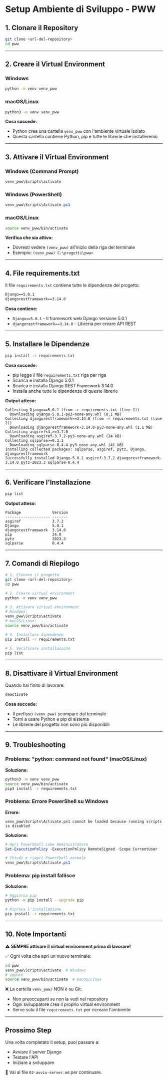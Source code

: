 # Setup Ambiente di Sviluppo - PWW

## 1. Clonare il Repository

```bash
git clone <url-del-repository>
cd pww
```

---

## 2. Creare il Virtual Environment

### Windows

```bash
python -m venv venv_pww
```

### macOS/Linux

```bash
python3 -m venv venv_pww
```

**Cosa succede:**

* Python crea una cartella `venv_pww` con l'ambiente virtuale isolato
* Questa cartella contiene Python, pip e tutte le librerie che installeremo

---

## 3. Attivare il Virtual Environment

### Windows (Command Prompt)

```bash
venv_pww\Scripts\activate
```

### Windows (PowerShell)

```powershell
venv_pww\Scripts\Activate.ps1
```

### macOS/Linux

```bash
source venv_pww/bin/activate
```

**Verifica che sia attivo:**

* Dovresti vedere `(venv_pww)` all'inizio della riga del terminale
* Esempio: `(venv_pww) C:\progetti\pww>`

---

## 4. File requirements.txt

Il file `requirements.txt` contiene tutte le dipendenze del progetto:

```txt
Django==5.0.1
djangorestframework==3.14.0
```

**Cosa contiene:**

* `Django==5.0.1` - Il framework web Django versione 5.0.1
* `djangorestframework==3.14.0` - Libreria per creare API REST

---

## 5. Installare le Dipendenze

```bash
pip install -r requirements.txt
```

**Cosa succede:**

* pip legge il file `requirements.txt` riga per riga
* Scarica e installa Django 5.0.1
* Scarica e installa Django REST Framework 3.14.0
* Installa anche tutte le dipendenze di queste librerie

**Output atteso:**

```
Collecting Django==5.0.1 (from -r requirements.txt (line 1))
  Downloading Django-5.0.1-py3-none-any.whl (8.1 MB)
Collecting djangorestframework==3.14.0 (from -r requirements.txt (line 2))
  Downloading djangorestframework-3.14.0-py3-none-any.whl (1.1 MB)
Collecting asgiref<4,>=3.7.0
  Downloading asgiref-3.7.2-py3-none-any.whl (24 kB)
Collecting sqlparse>=0.3.1
  Downloading sqlparse-0.4.4-py3-none-any.whl (41 kB)
Installing collected packages: sqlparse, asgiref, pytz, Django, djangorestframework
Successfully installed Django-5.0.1 asgiref-3.7.2 djangorestframework-3.14.0 pytz-2023.3 sqlparse-0.4.4
```

---

## 6. Verificare l'Installazione

```bash
pip list
```

**Output atteso:**

```
Package              Version
-------------------- -------
asgiref              3.7.2
Django               5.0.1
djangorestframework  3.14.0
pip                  24.0
pytz                 2023.3
sqlparse             0.4.4
```

---

## 7. Comandi di Riepilogo

```bash
# 1. Clonare il progetto
git clone <url-del-repository>
cd pww

# 2. Creare virtual environment
python -m venv venv_pww

# 3. Attivare virtual environment
# Windows:
venv_pww\Scripts\activate
# macOS/Linux:
source venv_pww/bin/activate

# 4. Installare dipendenze
pip install -r requirements.txt

# 5. Verificare installazione
pip list
```

---

## 8. Disattivare il Virtual Environment

Quando hai finito di lavorare:

```bash
deactivate
```

**Cosa succede:**

* Il prefisso `(venv_pww)` scompare dal terminale
* Torni a usare Python e pip di sistema
* Le librerie del progetto non sono più disponibili

---

## 9. Troubleshooting

### Problema: "python: command not found" (macOS/Linux)

**Soluzione:**

```bash
python3 -m venv venv_pww
source venv_pww/bin/activate
pip3 install -r requirements.txt
```

### Problema: Errore PowerShell su Windows

**Errore:**

```
venv_pww\Scripts\Activate.ps1 cannot be loaded because running scripts is disabled
```

**Soluzione:**

```powershell
# Apri PowerShell come Amministratore
Set-ExecutionPolicy -ExecutionPolicy RemoteSigned -Scope CurrentUser

# Chiudi e riapri PowerShell normale
venv_pww\Scripts\Activate.ps1
```

### Problema: pip install fallisce

**Soluzione:**

```bash
# Aggiorna pip
python -m pip install --upgrade pip

# Riprova l'installazione
pip install -r requirements.txt
```

---

## 10. Note Importanti

⚠️ **SEMPRE attivare il virtual environment prima di lavorare!**

✅ Ogni volta che apri un nuovo terminale:

```bash
cd pww
venv_pww\Scripts\activate  # Windows
# oppure
source venv_pww/bin/activate  # macOS/Linux
```

❌ La cartella `venv_pww/` NON è su Git:

* Non preoccuparti se non la vedi nel repository
* Ogni sviluppatore crea il proprio virtual environment
* Serve solo il file `requirements.txt` per ricreare l'ambiente

---

## Prossimo Step

Una volta completato il setup, puoi passare a:

* Avviare il server Django
* Testare l'API
* Iniziare a sviluppare

📘 Vai al file `02-avvio-server.md` per continuare.
